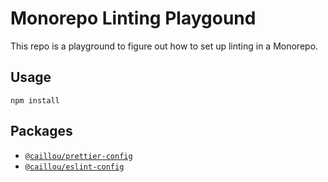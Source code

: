 # Monorepo Linting Playgound

This repo is a playground to figure out how to set up linting in a Monorepo.

## Usage

```
npm install
```

## Packages

- [`@caillou/prettier-config`](packages/prettier-config/)
- [`@caillou/eslint-config`](packages/eslint-config/)
